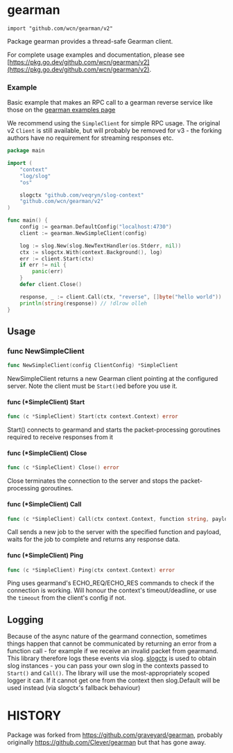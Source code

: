 # gearman

    import "github.com/wcn/gearman/v2"

Package gearman provides a thread-safe Gearman client.

For complete usage examples and documentation, please see [https://pkg.go.dev/github.com/wcn/gearman/v2](https://pkg.go.dev/github.com/wcn/gearman/v2).


### Example

Basic example that makes an RPC call to a gearman reverse service like those
on the [gearman examples page](https://gearman.org/examples/reverse/)

We recommend using the `SimpleClient` for simple RPC usage. The original v2
`Client` is still available, but will probably be removed for v3 - the forking
authors have no requirement for streaming responses etc.

```go
package main

import (
	"context"
	"log/slog"
	"os"

	slogctx "github.com/veqryn/slog-context"
	"github.com/wcn/gearman/v2"
)

func main() {
	config := gearman.DefaultConfig("localhost:4730")
	client := gearman.NewSimpleClient(config)

	log := slog.New(slog.NewTextHandler(os.Stderr, nil))
	ctx := slogctx.With(context.Background(), log)
	err := client.Start(ctx)
	if err != nil {
		panic(err)
	}
	defer client.Close()

	response, _ := client.Call(ctx, "reverse", []byte("hello world"))
	println(string(response)) // !dlrow olleh
}
```

## Usage

### func NewSimpleClient

```go
func NewSimpleClient(config ClientConfig) *SimpleClient
```

NewSimpleClient returns a new Gearman client pointing at the configured server.
Note the client must be `Start()`ed before you use it.

#### func (*SimpleClient) Start

```go
func (c *SimpleClient) Start(ctx context.Context) error
```

Start() connects to gearmand and starts the packet-processing goroutines
required to receive responses from it

#### func (*SimpleClient) Close

```go
func (c *SimpleClient) Close() error
```

Close terminates the connection to the server and stops the packet-processing
goroutines.

#### func (*SimpleClient) Call

```go
func (c *SimpleClient) Call(ctx context.Context, function string, payload []byte) ([]byte, error)
```

Call sends a new job to the server with the specified function and payload,
waits for the job to complete and returns any response data.

#### func (*SimpleClient) Ping

```go
func (c *SimpleClient) Ping(ctx context.Context) error
```

Ping uses gearmand's ECHO_REQ/ECHO_RES commands to check if the connection is
working. Will honour the context's timeout/deadline, or use the `timeout`
from the client's config if not.

## Logging

Because of the async nature of the gearmand connection, sometimes things happen
that cannot be communicated by returning an error from a function call - for
example if we receive an invalid packet from gearmand. This library therefore
logs these events via slog. [slogctx](https://github.com/veqryn/slog-context) is
used to obtain slog instances - you can pass your own slog in the contexts
passed to `Start()` and `Call()`. The library will use the most-appropriately
scoped logger it can. If it cannot get one from the context then
slog.Default will be used instead (via slogctx's
fallback behaviour)

# HISTORY

Package was forked from https://github.com/graveyard/gearman, probably
originally https://github.com/Clever/gearman but that has gone away.
